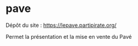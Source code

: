# pave

Dépôt du site : https://lepave.partipirate.org/

Permet la présentation et la mise en vente du Pavé
